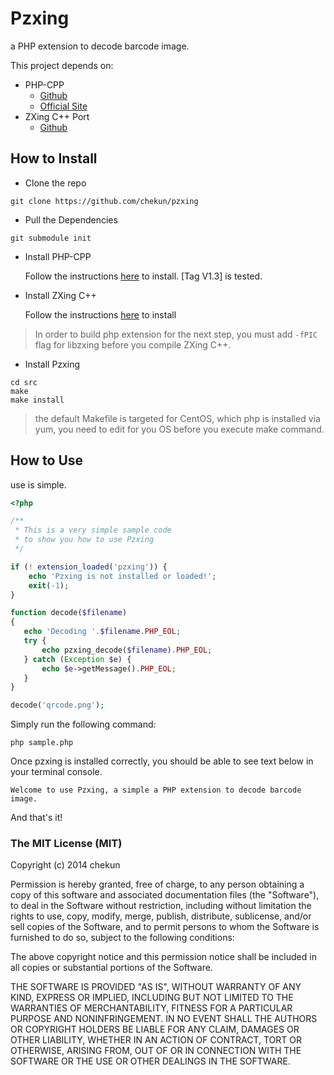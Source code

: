 Pzxing
========================

a PHP extension to decode barcode image.

This project depends on:

- PHP-CPP  
    * [Github](https://github.com/CopernicaMarketingSoftware/PHP-CPP)
    * [Official Site](http://www.php-cpp.com/)
- ZXing C++ Port
    * [Github](https://github.com/glassechidna/zxing-cpp)

## How to Install

- Clone the repo

```
git clone https://github.com/chekun/pzxing
```

- Pull the Dependencies

```
git submodule init
```

- Install PHP-CPP

    Follow the instructions [here](http://www.php-cpp.com/documentation/install) to install. [Tag V1.3] is tested.

- Install ZXing C++

    Follow the instructions [here](https://github.com/glassechidna/zxing-cpp/blob/master/README.md) to install

> In order to build php extension for the next step, you must add ```-fPIC``` flag for libzxing before you compile ZXing C++.

- Install Pzxing

```
cd src
make
make install
```

> the default Makefile is targeted for CentOS, which php is installed via yum, you need to edit for you OS before you execute make command.

## How to Use

use is simple.

```php
<?php

/**
 * This is a very simple sample code
 * to show you how to use Pzxing
 */

if (! extension_loaded('pzxing')) {
    echo 'Pzxing is not installed or loaded!';
    exit(-1);
}

function decode($filename)
{
   echo 'Decoding '.$filename.PHP_EOL;
   try {
       echo pzxing_decode($filename).PHP_EOL;
   } catch (Exception $e) {
       echo $e->getMessage().PHP_EOL;
   }
}

decode('qrcode.png');
```

Simply run the following command:

```
php sample.php
```

Once pzxing is installed correctly, you should be able to see text below in your terminal console.

```
Welcome to use Pzxing, a simple a PHP extension to decode barcode image.
```

And that's it!


### The MIT License (MIT)

Copyright (c) 2014 chekun

Permission is hereby granted, free of charge, to any person obtaining a copy
of this software and associated documentation files (the "Software"), to deal
in the Software without restriction, including without limitation the rights
to use, copy, modify, merge, publish, distribute, sublicense, and/or sell
copies of the Software, and to permit persons to whom the Software is
furnished to do so, subject to the following conditions:

The above copyright notice and this permission notice shall be included in all
copies or substantial portions of the Software.

THE SOFTWARE IS PROVIDED "AS IS", WITHOUT WARRANTY OF ANY KIND, EXPRESS OR
IMPLIED, INCLUDING BUT NOT LIMITED TO THE WARRANTIES OF MERCHANTABILITY,
FITNESS FOR A PARTICULAR PURPOSE AND NONINFRINGEMENT. IN NO EVENT SHALL THE
AUTHORS OR COPYRIGHT HOLDERS BE LIABLE FOR ANY CLAIM, DAMAGES OR OTHER
LIABILITY, WHETHER IN AN ACTION OF CONTRACT, TORT OR OTHERWISE, ARISING FROM,
OUT OF OR IN CONNECTION WITH THE SOFTWARE OR THE USE OR OTHER DEALINGS IN THE
SOFTWARE.
